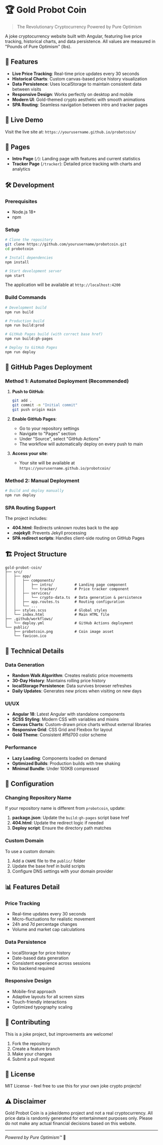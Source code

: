 # 🏆 Gold Probot Coin

> The Revolutionary Cryptocurrency Powered by Pure Optimism

A joke cryptocurrency website built with Angular, featuring live price tracking, historical charts, and data persistence. All values are measured in "Pounds of Pure Optimism" (lbs).

## 🌟 Features

- **Live Price Tracking**: Real-time price updates every 30 seconds
- **Historical Charts**: Custom canvas-based price history visualization
- **Data Persistence**: Uses localStorage to maintain consistent data between visits
- **Responsive Design**: Works perfectly on desktop and mobile
- **Modern UI**: Gold-themed crypto aesthetic with smooth animations
- **SPA Routing**: Seamless navigation between intro and tracker pages

## 🚀 Live Demo

Visit the live site at: `https://yourusername.github.io/probotcoin/`

## 📱 Pages

- **Intro Page** (`/`): Landing page with features and current statistics
- **Tracker Page** (`/tracker`): Detailed price tracking with charts and analytics

## 🛠️ Development

### Prerequisites

- Node.js 18+ 
- npm

### Setup

```bash
# Clone the repository
git clone https://github.com/yourusername/probotcoin.git
cd probotcoin

# Install dependencies
npm install

# Start development server
npm start
```

The application will be available at `http://localhost:4200`

### Build Commands

```bash
# Development build
npm run build

# Production build
npm run build:prod

# GitHub Pages build (with correct base href)
npm run build:gh-pages

# Deploy to GitHub Pages
npm run deploy
```

## 🚀 GitHub Pages Deployment

### Method 1: Automated Deployment (Recommended)

1. **Push to GitHub**:
   ```bash
   git add .
   git commit -m "Initial commit"
   git push origin main
   ```

2. **Enable GitHub Pages**:
   - Go to your repository settings
   - Navigate to "Pages" section
   - Under "Source", select "GitHub Actions"
   - The workflow will automatically deploy on every push to main

3. **Access your site**: 
   - Your site will be available at `https://yourusername.github.io/probotcoin/`

### Method 2: Manual Deployment

```bash
# Build and deploy manually
npm run deploy
```

### SPA Routing Support

The project includes:
- **404.html**: Redirects unknown routes back to the app
- **.nojekyll**: Prevents Jekyll processing
- **SPA redirect scripts**: Handles client-side routing on GitHub Pages

## 🏗️ Project Structure

```
gold-probot-coin/
├── src/
│   ├── app/
│   │   ├── components/
│   │   │   ├── intro/          # Landing page component
│   │   │   └── tracker/        # Price tracker component
│   │   ├── services/
│   │   │   └── crypto-data.ts  # Data generation & persistence
│   │   ├── app.routes.ts       # Routing configuration
│   │   └── ...
│   ├── styles.scss             # Global styles
│   └── index.html              # Main HTML file
├── .github/workflows/
│   └── deploy.yml              # GitHub Actions deployment
└── public/
    ├── probotcoin.png          # Coin image asset
    └── favicon.ico
```

## 🎨 Technical Details

### Data Generation
- **Random Walk Algorithm**: Creates realistic price movements
- **30-Day History**: Maintains rolling price history
- **localStorage Persistence**: Data survives browser refreshes
- **Daily Updates**: Generates new prices when visiting on new days

### UI/UX
- **Angular 18**: Latest Angular with standalone components
- **SCSS Styling**: Modern CSS with variables and mixins
- **Canvas Charts**: Custom-drawn price charts without external libraries
- **Responsive Grid**: CSS Grid and Flexbox for layout
- **Gold Theme**: Consistent #ffd700 color scheme

### Performance
- **Lazy Loading**: Components loaded on demand
- **Optimized Builds**: Production builds with tree shaking
- **Minimal Bundle**: Under 100KB compressed

## 🔧 Configuration

### Changing Repository Name
If your repository name is different from `probotcoin`, update:

1. **package.json**: Update the `build:gh-pages` script base href
2. **404.html**: Update the redirect logic if needed
3. **Deploy script**: Ensure the directory path matches

### Custom Domain
To use a custom domain:

1. Add a `CNAME` file to the `public/` folder
2. Update the base href in build scripts
3. Configure DNS settings with your domain provider

## 📊 Features Detail

### Price Tracking
- Real-time updates every 30 seconds
- Micro-fluctuations for realistic movement
- 24h and 7d percentage changes
- Volume and market cap calculations

### Data Persistence
- localStorage for price history
- Date-based data generation
- Consistent experience across sessions
- No backend required

### Responsive Design
- Mobile-first approach
- Adaptive layouts for all screen sizes
- Touch-friendly interactions
- Optimized typography scaling

## 🤝 Contributing

This is a joke project, but improvements are welcome!

1. Fork the repository
2. Create a feature branch
3. Make your changes
4. Submit a pull request

## 📄 License

MIT License - feel free to use this for your own joke crypto projects!

## ⚠️ Disclaimer

Gold Probot Coin is a joke/demo project and not a real cryptocurrency. All price data is randomly generated for entertainment purposes only. Please do not make any actual financial decisions based on this website.

---

*Powered by Pure Optimism™* 🌟
